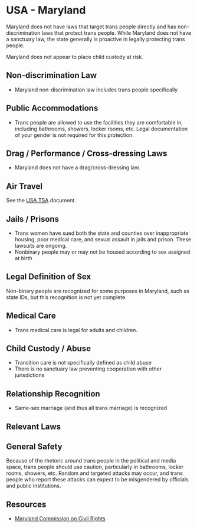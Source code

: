 # USA - Maryland

Maryland does not have laws that target trans people directly and has
non-discrimination laws that protect trans people. While Maryland does not
have a sanctuary law, the state generally is proactive in legally
protecting trans people.

Maryland does not appear to place child custody at risk.

## Non-discrimination Law

 * Maryland non-discrimination law includes trans people specifically

## Public Accommodations

 * Trans people are allowed to use the facilities they are comfortable
   in, including bathrooms, showers, locker rooms, etc.  Legal
   documentation of your gender is not required for this protection.

## Drag / Performance / Cross-dressing Laws

 * Maryland does not have a drag/cross-dressing law.

## Air Travel

See the [USA TSA](../notes/tsa.md) document.

## Jails / Prisons

 * Trans women have sued both the state and counties over inappropriate
   housing, poor medical care, and sexual assault in jails and prison.
   These lawsuits are ongoing.
 * Nonbinary people may or may not be housed according to sex
   assigned at birth

## Legal Definition of Sex

Non-binary people are recognized for some purposes in Maryland, such as
state IDs, but this recognition is not yet complete.

## Medical Care

 * Trans medical care is legal for adults and children.

## Child Custody / Abuse

 * Transition care is not specifically defined as child abuse
 * There is no sanctuary law preventing cooperation with other
   jurisdictions
 
## Relationship Recognition

 * Same-sex marriage (and thus all trans marriage) is recognized

## Relevant Laws

## General Safety

Because of the rhetoric around trans people in the political and media
space, trans people should use caution, particularly in bathrooms,
locker rooms, showers, etc.  Random and targeted attacks may occur, and
trans people who report these attacks can expect to be misgendered by
officials and public institutions.

## Resources

 * [Maryland Commission on Civil Rights](https://mccr.maryland.gov/Pages/default.aspx)
